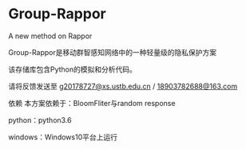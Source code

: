 # Group-Rappor
A new method on Rappor

Group-Rappor是移动群智感知网络中的一种轻量级的隐私保护方案

该存储库包含Python的模拟和分析代码。

请将反馈发送至 g20178727@xs.ustb.edu.cn / 18903782688@163.com

依赖
本方案依赖于：BloomFliter与random response

python：python3.6

windows：Windows10平台上运行

